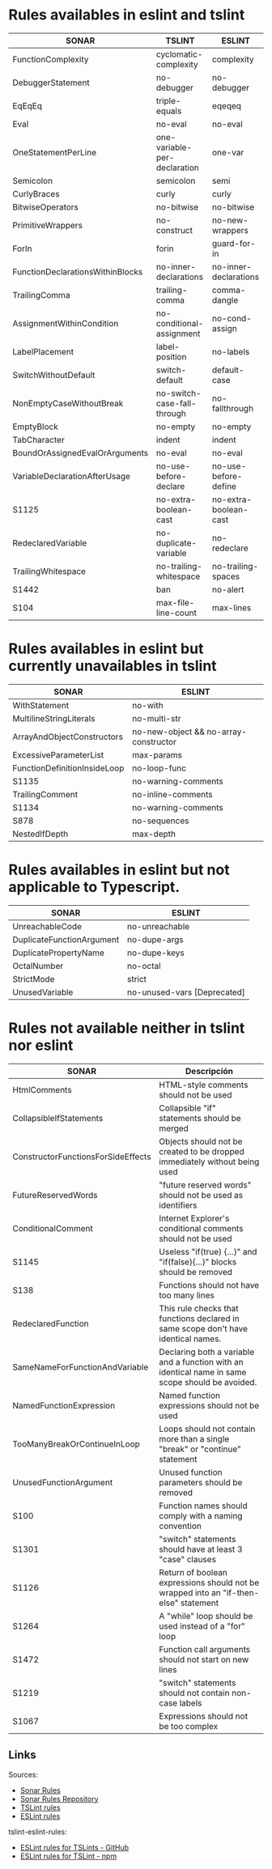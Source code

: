 
# Rules availables in eslint and tslint

|SONAR|TSLINT|ESLINT|
|---|---|---|
|FunctionComplexity|cyclomatic-complexity|complexity|
|DebuggerStatement|no-debugger|no-debugger|
|EqEqEq|triple-equals|eqeqeq|
|Eval|no-eval|no-eval|
|OneStatementPerLine|one-variable-per-declaration|one-var|
|Semicolon|semicolon|semi|
|CurlyBraces|curly|curly|
|BitwiseOperators|no-bitwise|no-bitwise|
|PrimitiveWrappers|no-construct|no-new-wrappers|
|ForIn|forin|guard-for-in|
|FunctionDeclarationsWithinBlocks|no-inner-declarations|no-inner-declarations|
|TrailingComma|trailing-comma|comma-dangle|
|AssignmentWithinCondition|no-conditional-assignment|no-cond-assign|
|LabelPlacement|label-position|no-labels|
|SwitchWithoutDefault|switch-default|default-case|
|NonEmptyCaseWithoutBreak|no-switch-case-fall-through|no-fallthrough|
|EmptyBlock|no-empty|no-empty|
|TabCharacter|indent|indent|
|BoundOrAssignedEvalOrArguments|no-eval|no-eval|
|VariableDeclarationAfterUsage|no-use-before-declare|no-use-before-define|
|S1125|no-extra-boolean-cast|no-extra-boolean-cast|
|RedeclaredVariable|no-duplicate-variable|no-redeclare|
|TrailingWhitespace|no-trailing-whitespace|no-trailing-spaces|
|S1442|ban|no-alert|
|S104|max-file-line-count|max-lines|

# Rules availables in eslint but currently unavailables in tslint

|SONAR|ESLINT|
|---|---|
|WithStatement|no-with|
|MultilineStringLiterals|no-multi-str|
|ArrayAndObjectConstructors|no-new-object && no-array-constructor|
|ExcessiveParameterList|max-params|
|FunctionDefinitionInsideLoop|no-loop-func|
|S1135|no-warning-comments|
|TrailingComment|no-inline-comments|
|S1134|no-warning-comments|
|S878|no-sequences|
|NestedIfDepth|max-depth|


# Rules availables in eslint but not applicable to Typescript.

|SONAR|ESLINT|
|---|---|
|UnreachableCode|no-unreachable|
|DuplicateFunctionArgument|no-dupe-args|
|DuplicatePropertyName|no-dupe-keys|
|OctalNumber|no-octal|
|StrictMode|strict|
|UnusedVariable|no-unused-vars [Deprecated]|

# Rules not available neither in tslint nor eslint

|SONAR|Descripción|
|---|---|
|HtmlComments|HTML-style comments should not be used|
|CollapsibleIfStatements|Collapsible "if" statements should be merged|
|ConstructorFunctionsForSideEffects|Objects should not be created to be dropped immediately without being used|
|FutureReservedWords|"future reserved words" should not be used as identifiers|
|ConditionalComment|Internet Explorer's conditional comments should not be used|
|S1145|Useless "if(true) {...}" and "if(false){...}" blocks should be removed|
|S138|Functions should not have too many lines|
|RedeclaredFunction|This rule checks that functions declared in same scope don't have identical names.|
|SameNameForFunctionAndVariable|Declaring both a variable and a function with an identical name in same scope should be avoided.|
|NamedFunctionExpression|Named function expressions should not be used|
|TooManyBreakOrContinueInLoop|Loops should not contain more than a single "break" or "continue" statement|
|UnusedFunctionArgument|Unused function parameters should be removed|
|S100|Function names should comply with a naming convention|
|S1301|"switch" statements should have at least 3 "case" clauses|
|S1126|Return of boolean expressions should not be wrapped into an "if-then-else" statement|
|S1264|A "while" loop should be used instead of a "for" loop|
|S1472|Function call arguments should not start on new lines|
|S1219|"switch" statements should not contain non-case labels|
|S1067|Expressions should not be too complex|

## Links

Sources:
- [Sonar Rules](http://grepcode.com/file/repo1.maven.org/maven2/org.codehaus.sonar-plugins.javascript/javascript-checks/1.2/org/sonar/l10n/javascript/rules/javascript/WithStatement.html?av=f)
- [Sonar Rules Repository](https://github.com/SonarSource/sonar-javascript/tree/master/javascript-checks/src/main/resources/org/sonar/l10n/javascript/rules/javascript)
- [TSLint rules](https://palantir.github.io/tslint/rules/)
- [ESLint rules](http://eslint.org/docs/rules/)

tslint-eslint-rules:
- [ESLint rules for TSLints - GitHub](https://github.com/buzinas/tslint-eslint-rules)
- [ESLint rules for TSLint - npm](https://www.npmjs.com/package/tslint-eslint-rules)
